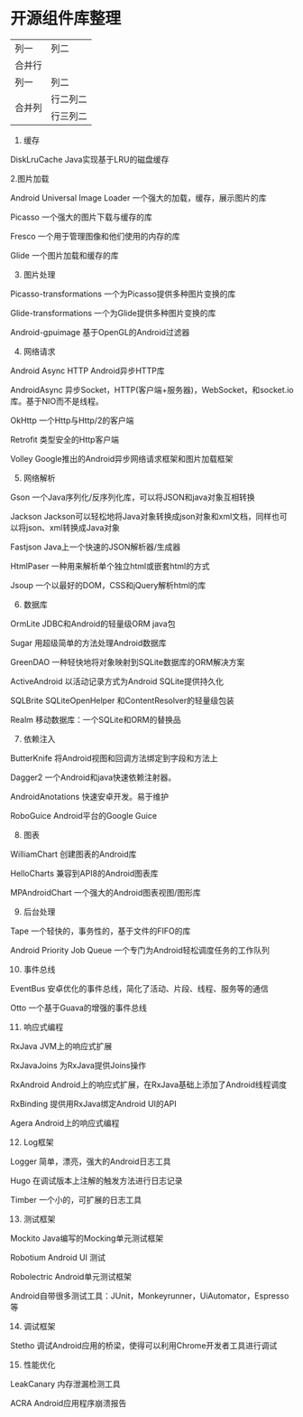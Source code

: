 #  开源组件库整理

<table>
    <tr>
        <td>列一</td> 
        <td>列二</td> 
   </tr>
   <tr>
        <td colspan="2">合并行</td>    
   </tr>
   <tr>
        <td>列一</td> 
        <td>列二</td> 
   </tr>
    <tr>
        <td rowspan="2">合并列</td>    
        <td >行二列二</td>  
    </tr>
    <tr>
        <td >行三列二</td>  
    </tr>
</table>


1. 缓存

DiskLruCache    Java实现基于LRU的磁盘缓存

2.图片加载

Android Universal Image Loader  一个强大的加载，缓存，展示图片的库

Picasso 一个强大的图片下载与缓存的库

Fresco  一个用于管理图像和他们使用的内存的库

Glide   一个图片加载和缓存的库

3. 图片处理

Picasso-transformations 一个为Picasso提供多种图片变换的库

Glide-transformations   一个为Glide提供多种图片变换的库

Android-gpuimage    基于OpenGL的Android过滤器

4. 网络请求

Android Async HTTP  Android异步HTTP库

AndroidAsync    异步Socket，HTTP(客户端+服务器)，WebSocket，和socket.io库。基于NIO而不是线程。

OkHttp  一个Http与Http/2的客户端

Retrofit    类型安全的Http客户端

Volley  Google推出的Android异步网络请求框架和图片加载框架

5. 网络解析

Gson    一个Java序列化/反序列化库，可以将JSON和java对象互相转换

Jackson Jackson可以轻松地将Java对象转换成json对象和xml文档，同样也可以将json、xml转换成Java对象

Fastjson    Java上一个快速的JSON解析器/生成器

HtmlPaser   一种用来解析单个独立html或嵌套html的方式

Jsoup   一个以最好的DOM，CSS和jQuery解析html的库

6. 数据库

OrmLite JDBC和Android的轻量级ORM java包

Sugar   用超级简单的方法处理Android数据库

GreenDAO    一种轻快地将对象映射到SQLite数据库的ORM解决方案

ActiveAndroid   以活动记录方式为Android SQLite提供持久化

SQLBrite    SQLiteOpenHelper 和ContentResolver的轻量级包装

Realm   移动数据库：一个SQLite和ORM的替换品

7. 依赖注入

ButterKnife 将Android视图和回调方法绑定到字段和方法上

Dagger2 一个Android和java快速依赖注射器。

AndroidAnotations   快速安卓开发。易于维护

RoboGuice   Android平台的Google Guice

8. 图表

WilliamChart    创建图表的Android库

HelloCharts 兼容到API8的Android图表库

MPAndroidChart  一个强大的Android图表视图/图形库

9. 后台处理

Tape    一个轻快的，事务性的，基于文件的FIFO的库

Android Priority Job Queue  一个专门为Android轻松调度任务的工作队列

10. 事件总线

EventBus    安卓优化的事件总线，简化了活动、片段、线程、服务等的通信

Otto    一个基于Guava的增强的事件总线

11. 响应式编程

RxJava  JVM上的响应式扩展

RxJavaJoins 为RxJava提供Joins操作

RxAndroid   Android上的响应式扩展，在RxJava基础上添加了Android线程调度

RxBinding   提供用RxJava绑定Android UI的API

Agera   Android上的响应式编程

12. Log框架

Logger  简单，漂亮，强大的Android日志工具

Hugo    在调试版本上注解的触发方法进行日志记录

Timber  一个小的，可扩展的日志工具

13. 测试框架

Mockito Java编写的Mocking单元测试框架

Robotium    Android UI 测试

Robolectric Android单元测试框架

Android自带很多测试工具：JUnit，Monkeyrunner，UiAutomator，Espresso等

14. 调试框架

Stetho  调试Android应用的桥梁，使得可以利用Chrome开发者工具进行调试

15. 性能优化

LeakCanary  内存泄漏检测工具

ACRA  Android应用程序崩溃报告
